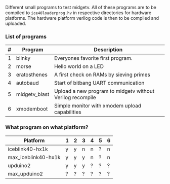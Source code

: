Different small programs to test midgetv. All of these programs are to be compiled to `ice40loaderprog.hv` in respective directories for hardware platforms. The hardware platform verilog code is then to be compiled and uploaded.

### List of programs

| #  | Program       | Description
| -- | ------------- | ------------
| 1  | blinky        | Everyones favorite first program. 
| 2  | morse         | Hello world on a LED
| 3  | eratosthenes  | A first check on RAMs by sieving primes
| 4  | autobaud      | Start of bitbang UART communication
| 5  | midgetv_blast | Upload a new program to midgetv without Verilog recompile
| 6  | xmodemboot    | Simple monitor with xmodem upload capabilities

### What program on what platform?                    
                    
| Platform            | 1 | 2 | 3 | 4 | 5 | 6
| ------------------- | --|---|---|---|---|---
| iceblink40-hx1k     | y | y | n | n | ? | n
| max_iceblink40-hx1k | y | y | y | n | ? | n
| upduino2            | y | y | y | ? | ? | ?
| max_upduino2        | ? | ? | ? | ? | ? | ?

